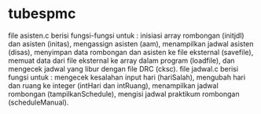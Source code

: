 # tubespmc
file asisten.c berisi fungsi-fungsi untuk :
    inisiasi array rombongan (initjdl) dan asisten (initas),
    mengassign asisten (aam), 
    menampilkan jadwal asisten (disas),
    menyimpan data rombongan dan asisten ke file eksternal (savefile),
    memuat data dari file eksternal ke array dalam program (loadfile), dan
    mengecek jadwal yang libur dengan file DRC (cksc).
 file jadwal.c berisi fungsi untuk :
    mengecek kesalahan input hari (hariSalah),
    mengubah hari dan ruang ke integer (intHari dan intRuang),
    menampilkan jadwal rombongan (tampilkanSchedule),
    mengisi jadwal praktikum rombongan (scheduleManual).

                          
